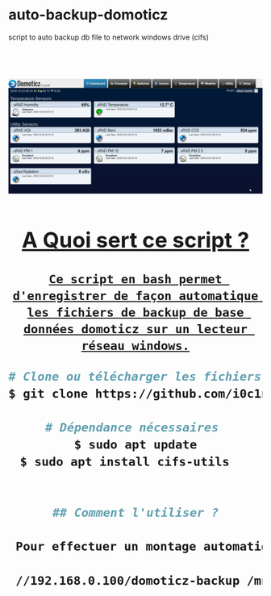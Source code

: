 # auto-backup-domoticz
script to auto backup db file to network windows drive (cifs)

<h1 align="center">
  <br>
  <a href="https://github.com/i0c1n/auto-backup-domoticz"><img src="/jpg/screen.jpg?raw=true" alt="Logo" 
 </h1>


## A Quoi sert ce script ?   
    
    Ce script en bash permet d'enregistrer de façon automatique les fichiers de backup de base données domoticz sur un lecteur réseau windows.
    
    
```bash
# Clone ou télécharger les fichiers bash 
$ git clone https://github.com/i0c1n/auto-backup-domoticz

# Dépendance nécessaires 
$ sudo apt update
$ sudo apt install cifs-utils   


## Comment l'utiliser ?
    
 Pour effectuer un montage automatique du répertoire au démarrage la commande suivante 
    
 //192.168.0.100/domoticz-backup /mnt/backup cifs username=backup.domoticz,password=pbGpAt8865dJyd 0 0  est ajouté dans le fichier de configuration fstab dans le répertoire /etc.
    
    
    
    
